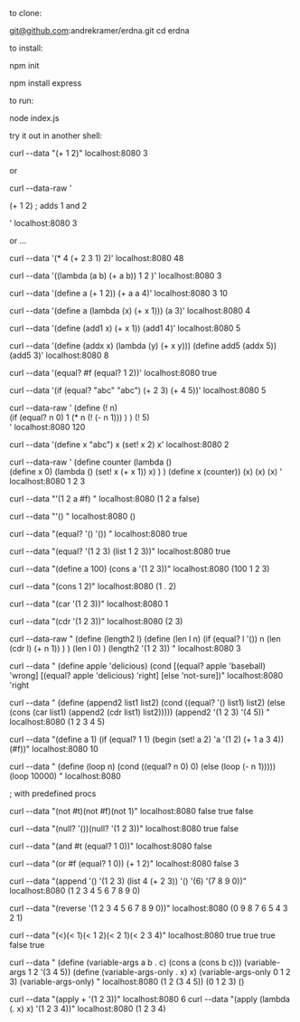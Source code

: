 to clone:

git@github.com:andrekramer/erdna.git
cd erdna

to install:

npm init

npm install express

to run:

node index.js

try it out in another shell:

curl --data "(+ 1 2)" localhost:8080
3 

or 

curl --data-raw ' 

 (+ 1 2) ; adds 1 and 2 

' localhost:8080
3

or ...

curl --data '(* 4 (+ 2 3 1) 2)'  localhost:8080
48

curl --data '((lambda (a b) (+ a b)) 1 2 )'  localhost:8080
3

curl --data '(define a (+ 1 2)) (+ a a 4)' localhost:8080
3
10

curl --data '(define a (lambda (x) (+ x 1))) (a 3)' localhost:8080
4

curl --data '(define (add1 x) (+ x 1)) (add1 4)' localhost:8080
5

curl --data '(define (addx x) (lambda (y) (+ x y))) 
(define add5 (addx 5)) (add5 3)' localhost:8080
8

curl --data '(equal? #f (equal? 1 2))' localhost:8080
true

curl --data '(if (equal? "abc" "abc") (+ 2 3) (+ 4 5))' localhost:8080
5

curl --data-raw '
  (define (! n)   
    (if (equal? n 0) 
      1
      (* n (! (- n 1)))
    )
  )
  (! 5)   
' localhost:8080
120

curl --data '(define x "abc") x (set! x 2) x' localhost:8080
2

curl --data-raw '
(define counter (lambda ()  
  (define x 0)
  (lambda () (set! x (+ x 1)) x)
 )
)
(define x (counter))
(x)
(x)
(x)
' localhost:8080
1
2
3

curl --data "'(1 2 a #f) " localhost:8080
(1 2 a false) 

curl --data "'() " localhost:8080
()

curl --data "(equal? '() '()) " localhost:8080
true

curl --data "(equal? '(1 2 3) (list 1 2 3))" localhost:8080
true

curl --data "(define a 100) (cons a '(1 2 3))" localhost:8080
(100 1 2 3)

curl --data "(cons 1 2)" localhost:8080
(1 . 2)

curl --data "(car '(1 2 3))" localhost:8080 
1

curl --data "(cdr '(1 2 3))" localhost:8080
(2 3)

curl --data-raw "
(define (length2 l) 
  (define (len l n) 
    (if (equal? l '()) 
      n 
      (len (cdr l) (+ n 1))
    )
  )
  (len l 0)
)
(length2 '(1 2 3))
" localhost:8080
3

curl --data "
(define apple 'delicious) 
(cond 
  [(equal? apple 'baseball) 'wrong]
  [(equal? apple 'delicious) 'right]
  [else 'not-sure])" localhost:8080
'right

curl --data "
(define (append2 list1 list2)
  (cond ((equal? '() list1)
         list2)
        (else
         (cons (car list1)
               (append2 (cdr list1) list2)))))
(append2 '(1 2 3) '(4 5))
" localhost:8080
(1 2 3 4 5)

curl --data "(define a 1) (if (equal? 1 1) (begin (set! a 2) 'a '(1 2) (+ 1 a  3 4)) (#f))" localhost:8080
10

curl --data "
(define (loop n) 
   (cond ((equal? n 0) 0)
         (else (loop (- n 1)))))
(loop 10000)
" localhost:8080

; with predefined procs 

curl --data "(not #t)(not #f)(not 1)" localhost:8080
false
true
false

curl --data "(null? '())(null? '(1 2 3))" localhost:8080
true
false

curl --data "(and #t (equal? 1 0))" localhost:8080
false

curl --data "(or #f (equal? 1 0)) (+ 1 2)"  localhost:8080 
false
3

curl --data "(append '() '(1 2 3) (list 4 (+ 2 3)) '() '(6) '(7 8 9 0))" localhost:8080
(1 2 3 4 5 6 7 8 9 0)

curl --data "(reverse '(1 2 3 4 5 6 7 8 9 0))" localhost:8080
(0 9 8 7 6 5 4 3 2 1)

curl --data "(<)(< 1)(< 1 2)(< 2 1)(< 2 3 4)"  localhost:8080
true
true
true
false
true

curl --data "
(define (variable-args a b . c) (cons a (cons b c)))
(variable-args 1 2 '(3 4 5))
(define (variable-args-only . x) x)
(variable-args-only  0 1 2 3)
(variable-args-only)
"  localhost:8080
(1 2 (3 4 5))
(0 1 2 3)
()

curl --data "(apply + '(1 2 3))" localhost:8080
6
curl --data "(apply (lambda (. x) x) '(1 2 3 4))" localhost:8080
(1 2 3 4)

